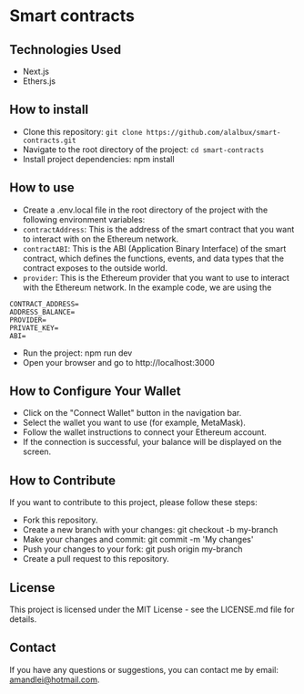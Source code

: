 # Smart contracts

## Technologies Used
- Next.js
- Ethers.js

## How to install
- Clone this repository: `git clone https://github.com/alalbux/smart-contracts.git`
- Navigate to the root directory of the project: `cd smart-contracts`
- Install project dependencies: npm install

## How to use

- Create a .env.local file in the root directory of the project with the following environment variables:
- `contractAddress`: This is the address of the smart contract that you want to interact with on the Ethereum network.
- `contractABI`: This is the ABI (Application Binary Interface) of the smart contract, which defines the functions, events, and data types that the contract exposes to the outside world.
- `provider`: This is the Ethereum provider that you want to use to interact with the Ethereum network. In the example code, we are using the 

```
CONTRACT_ADDRESS=
ADDRESS_BALANCE=
PROVIDER=
PRIVATE_KEY=
ABI=
```
- Run the project: npm run dev
- Open your browser and go to http://localhost:3000


## How to Configure Your Wallet

- Click on the "Connect Wallet" button in the navigation bar.
- Select the wallet you want to use (for example, MetaMask).
- Follow the wallet instructions to connect your Ethereum account.
- If the connection is successful, your balance will be displayed on the screen.


## How to Contribute

If you want to contribute to this project, please follow these steps:

- Fork this repository.
- Create a new branch with your changes: git checkout -b my-branch
- Make your changes and commit: git commit -m 'My changes'
- Push your changes to your fork: git push origin my-branch
- Create a pull request to this repository.

## License
This project is licensed under the MIT License - see the LICENSE.md file for details.

## Contact
If you have any questions or suggestions, you can contact me by email: amandlei@hotmail.com.